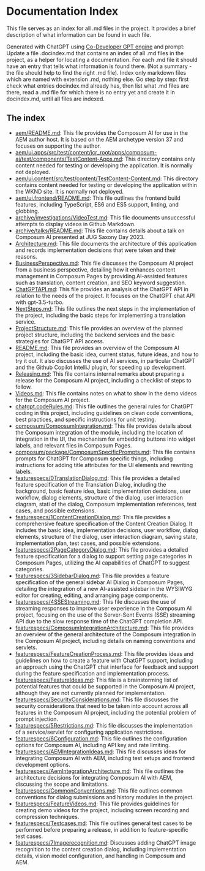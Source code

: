 # Documentation Index

This file serves as an index for all .md files in the project. It provides a brief description of what information can be found in each file.

Generated with ChatGPT using [Co-Developer GPT engine](https://codevelopergptengine.stoerr.net/) and
prompt:
Update a file .docindex.md that contains an index of all .md files in the project, as a helper for locating a
    documentation. For each .md file it should have an entry that tells what information is found there. (Not a summary -
    the file should help to find the right .md file). Index only markdown files which are named with extension .md, nothing
    else.
    Go step by step: first check what entries docindex.md already has, then list what .md files are there, read a .md file
    for which there is no entry yet and create it in docindex.md, until all files are indexed.

## The index

- [aem/README.md](aem/README.md): This file provides the Composum AI for use in the AEM author host. It is based on the
  AEM archetype version 37 and focuses on supporting the author.
- [aem/ui.apps/src/test/content/jcr_root/apps/composum-ai/test/components/TestContent-Apps.md](aem/ui.apps/src/test/content/jcr_root/apps/composum-ai/test/components/TestContent-Apps.md):
  This directory contains only content needed for testing or developing the application. It is normally not deployed.
- [aem/ui.content/src/test/content/TestContent-Content.md](aem/ui.content/src/test/content/TestContent-Content.md): This
  directory contains content needed for testing or developing the application within the WKND site. It is normally not
  deployed.
- [aem/ui.frontend/README.md](aem/ui.frontend/README.md): This file outlines the frontend build features, including
  TypeScript, ES6 and ES5 support, linting, and globbing.
- [archive/investigations/VideoTest.md](archive/investigations/VideoTest.md): This file documents unsuccessful attempts
  to display videos in Github Markdown.
- [archive/talks/README.md](archive/talks/README.md): This file contains details about a talk on Composum AI presented
  at JUG Saxony Day 2023.
- [Architecture.md](Architecture.md): This file documents the architecture of this application and records implementation decisions that were taken and their reasons.
- [BusinessPerspective.md](BusinessPerspective.md): This file discusses the Composum AI project from a business perspective, detailing how it enhances content management in Composum Pages by providing AI-assisted features such as translation, content creation, and SEO keyword suggestion.
- [ChatGPTAPI.md](ChatGPTAPI.md): This file provides an analysis of the ChatGPT API in relation to the needs of the project. It focuses on the ChatGPT chat API with gpt-3.5-turbo.
- [NextSteps.md](NextSteps.md): This file outlines the next steps in the implementation of the project, including the basic steps for implementing a translation service.
- [ProjectStructure.md](ProjectStructure.md): This file provides an overview of the planned project structure, including the backend services and the basic strategies for ChatGPT API access.
- [README.md](README.md): This file provides an overview of the Composum AI project, including the basic idea, current status, future ideas, and how to try it out. It also discusses the use of AI services, in particular ChatGPT and the Github Copilot IntelliJ plugin, for speeding up development.
- [Releasing.md](Releasing.md): This file contains internal remarks about preparing a release for the Composum AI project, including a checklist of steps to follow.
- [Videos.md](Videos.md): This file contains notes on what to show in the demo videos for the Composum AI project.
- [chatgpt.codeRules.md](chatgpt.codeRules.md): This file outlines the general rules for ChatGPT coding in this
  project, including guidelines on clean code conventions, best practices, and specific instructions for unit testing.
- [composum/ComposumIntegration.md](composum/ComposumIntegration.md): This file provides details about the Composum integration of the module, including the location of integration in the UI, the mechanism for embedding buttons into widget labels, and relevant files in Composum Pages.
- [composum/package/ComposumSpecificPrompts.md](composum/package/ComposumSpecificPrompts.md): This file contains prompts for ChatGPT for Composum specific things, including instructions for adding title attributes for the UI elements and rewriting labels.
- [featurespecs/0TranslationDialog.md](featurespecs/0TranslationDialog.md): This file provides a detailed feature specification of the Translation Dialog, including the background, basic feature idea, basic implementation decisions, user workflow, dialog elements, structure of the dialog, user interaction diagram, stati of the dialog, Composum implementation references, test cases, and possible extensions.
- [featurespecs/1ContentCreationDialog.md](featurespecs/1ContentCreationDialog.md): This file provides a comprehensive feature specification of the Content Creation Dialog. It includes the basic idea, implementation decisions, user workflow, dialog elements, structure of the dialog, user interaction diagram, saving state, implementation plan, test cases, and possible extensions.
- [featurespecs/2PageCategoryDialog.md](featurespecs/2PageCategoryDialog.md): This file provides a detailed feature specification for a dialog to support setting page categories in Composum Pages, utilizing the AI capabilities of ChatGPT to suggest categories.
- [featurespecs/3SidebarDialog.md](featurespecs/3SidebarDialog.md): This file provides a feature specification of the general sidebar AI Dialog in Composum Pages, detailing the integration of a new AI-assisted sidebar in the WYSIWYG editor for creating, editing, and arranging page components.
- [featurespecs/4SSEStreaming.md](featurespecs/4SSEStreaming.md): This file discusses the use of streaming responses to improve user experience in the Composum AI project, focusing on the use of the Server-Sent Events (SSE) streaming API due to the slow response time of the ChatGPT completion API.
- [featurespecs/ComposumIntegrationArchitecture.md](featurespecs/ComposumIntegrationArchitecture.md): This file provides an overview of the general architecture of the Composum integration in the Composum AI project, including details on naming conventions and servlets.
- [featurespecs/FeatureCreationProcess.md](featurespecs/FeatureCreationProcess.md): This file provides ideas and guidelines on how to create a feature with ChatGPT support, including an approach using the ChatGPT chat interface for feedback and support during the feature specification and implementation process.
- [featurespecs/FeatureIdeas.md](featurespecs/FeatureIdeas.md): This file is a brainstorming list of potential features that could be supported in the Composum AI project, although they are not currently planned for implementation.
- [featurespecs/SecurityConsiderations.md](featurespecs/SecurityConsiderations.md): This file discusses the security considerations that need to be taken into account across all features in the Composum AI project, including the potential problem of prompt injection.
- [featurespecs/5Restrictions.md](featurespecs/5Restrictions.md): This file discusses the implementation of a service/servlet for configuring application restrictions.
- [featurespecs/6Configuration.md](featurespecs/6Configuration.md): This file outlines the configuration options for Composum AI, including API key and rate limiting.
- [featurespecs/AEMIntegrationIdeas.md](featurespecs/AEMIntegrationIdeas.md): This file discusses ideas for integrating Composum AI with AEM, including test setups and frontend development options.
- [featurespecs/AemIntegrationArchitecture.md](featurespecs/AemIntegrationArchitecture.md): This file outlines the architecture decisions for integrating Composum AI with AEM, discussing the scope and limitations.
- [featurespecs/CommonConventions.md](featurespecs/CommonConventions.md): This file outlines common conventions for dialog submissions and history modules in the project.
- [featurespecs/FeatureVideos.md](featurespecs/FeatureVideos.md): This file provides guidelines for creating demo videos for the project, including screen recording and compression techniques.
- [featurespecs/Testcases.md](featurespecs/Testcases.md): This file outlines general test cases to be performed before preparing a release, in addition to feature-specific test cases.
- [featurespecs/7Imagerecognition.md](featurespecs/7Imagerecognition.md): Discusses adding ChatGPT image recognition to the content creation dialog, including implementation details, vision model configuration, and handling in Composum and AEM.
